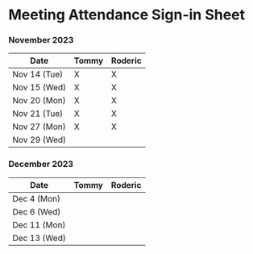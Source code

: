 # Meeting Attendance Sign-in Sheet

### November 2023

| Date        |   Tommy  |  Roderic  |
|-------------|----------|-----------|
| Nov 14 (Tue)|     X    |     X     |
| Nov 15 (Wed)|     X    |     X     |
| Nov 20 (Mon)|     X    |     X     |
| Nov 21 (Tue)|     X    |     X     |
| Nov 27 (Mon)|     X    |     X     |
| Nov 29 (Wed)|          |           |

### December 2023

| Date        |   Tommy   |  Roderic  |
|-------------|-----------|-----------|
| Dec 4 (Mon) |           |           |
| Dec 6 (Wed) |           |           |
| Dec 11 (Mon)|           |           |  
| Dec 13 (Wed)|           |           |
